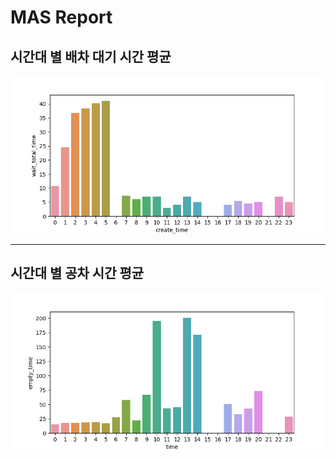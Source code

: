 # MAS Report

## 시간대 별 배차 대기 시간 평균
  
![waitTime](./img/wait-total-time.png)

* * *

## 시간대 별 공차 시간 평균


![emptyTime](./img/vehicle-empty-time.png)